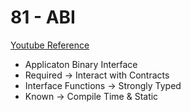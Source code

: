 # 81 - ABI


[Youtube Reference](https://www.youtube.com/watch?v=I-TjCtjDs1M)

- Applicaton Binary Interface
- Required -> Interact with Contracts
- Interface Functions -> Strongly Typed
- Known -> Compile Time & Static 


